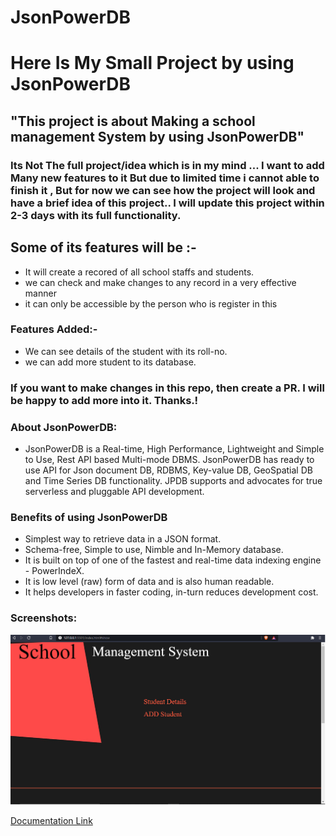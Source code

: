 # JsonPowerDB 
# Here Is My Small Project by using JsonPowerDB



## "This project is about Making a school management System by using JsonPowerDB"
### Its Not The full project/idea which is in my mind ... I want to add Many new features to it  But due to limited time  i cannot able to finish it , But for now we can see how the project will look and have a brief idea of this project.. I will update this project within 2-3 days with its full functionality. 

## Some of its features will be :-
- It will create a recored of all school staffs and students.
- we can check and make changes to any record in a very effective manner
- it can only be accessible by the person who is register in this 

### Features Added:-
- We can see details of the student with its roll-no.
- we can add more student to its database.

### If you want to make changes in this repo, then create a PR. I will be happy to add more into it. Thanks.!
### About JsonPowerDB:

- JsonPowerDB is a Real-time, High Performance, Lightweight and Simple to Use, Rest API based Multi-mode DBMS. JsonPowerDB has ready to use API for Json document DB, RDBMS, Key-value DB, GeoSpatial DB and Time Series DB functionality. JPDB supports and advocates for true serverless and pluggable API development.

### Benefits of using JsonPowerDB

- Simplest way to retrieve data in a JSON format.
- Schema-free, Simple to use, Nimble and In-Memory database.
- It is built on top of one of the fastest and real-time data indexing engine - PowerIndeX.
- It is low level (raw) form of data and is also human readable.
- It helps developers in faster coding, in-turn reduces development cost.

### Screenshots:



![Index Page](https://github.com/Priyanshu-gaurav/JsonPowerDB/blob/main/images/screenshot/project.png)


[Documentation Link](http://login2explore.com/jpdb/docs.html)
